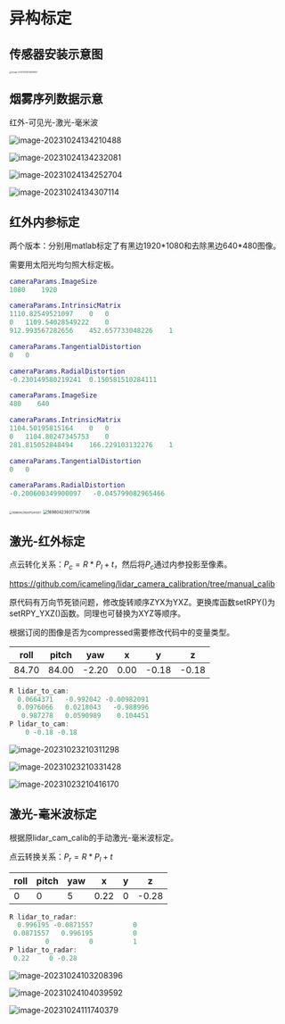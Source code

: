 # 异构标定

## 传感器安装示意图

<img src="/home/lh/.config/Typora/typora-user-images/image-20231024104639827.png" alt="image-20231024104639827" style="zoom: 25%;" />

## 烟雾序列数据示意

红外-可见光-激光-毫米波

![image-20231024134210488](/home/lh/.config/Typora/typora-user-images/image-20231024134210488.png)

![image-20231024134232081](/home/lh/.config/Typora/typora-user-images/image-20231024134232081.png)

![image-20231024134252704](/home/lh/.config/Typora/typora-user-images/image-20231024134252704.png)

![image-20231024134307114](/home/lh/.config/Typora/typora-user-images/image-20231024134307114.png)

## 红外内参标定

两个版本：分别用matlab标定了有黑边1920\*1080和去除黑边640\*480图像。

需要用太阳光均匀照大标定板。

```matlab
cameraParams.ImageSize
1080    1920

cameraParams.IntrinsicMatrix
1110.82549521097	0	0
0	1109.54028549222	0
912.993567282656	452.657733048226	1

cameraParams.TangentialDistortion
0	0

cameraParams.RadialDistortion
-0.230149580219241	0.150581510284111
```

```matlab
cameraParams.ImageSize
480    640

cameraParams.IntrinsicMatrix
1104.50195815164	0	0
0	1104.80247345753	0
281.815052848494	166.229103132276	1

cameraParams.TangentialDistortion
0	0

cameraParams.RadialDistortion
-0.200600349900097   -0.045799082965466
```

<img src="/media/lh/lh1/dataset/thermal_radar/calib_data/thermal_image_test/1698042392675241357.png" alt="1698042392675241357" style="zoom: 33%;" />

<img src="/media/lh/lh1/dataset/thermal_radar/calib_data/crop_test/1698042393171473196.png" alt="1698042393171473196" style="zoom:50%;" />

## 激光-红外标定

点云转化关系：$P_c = R * P_l + t$，然后将$P_c$通过内参投影至像素。

https://github.com/icameling/lidar_camera_calibration/tree/manual_calib

原代码有万向节死锁问题，修改旋转顺序ZYX为YXZ。更换库函数setRPY()为setRPY_YXZ()函数。同理也可替换为XYZ等顺序。

根据订阅的图像是否为compressed需要修改代码中的变量类型。

| roll  | pitch | yaw   | x    | y     | z     |
| ----- | ----- | ----- | ---- | ----- | ----- |
| 84.70 | 84.00 | -2.20 | 0.00 | -0.18 | -0.18 |

```cpp
R lidar_to_cam:
  0.0664371   -0.992042 -0.00982091
  0.0976066   0.0218043   -0.988996
   0.987278   0.0590989    0.104451
P lidar_to_cam:
    0 -0.18 -0.18
```

![image-20231023210311298](/home/lh/.config/Typora/typora-user-images/image-20231023210311298.png)

![image-20231023210331428](/home/lh/.config/Typora/typora-user-images/image-20231023210331428.png)

![image-20231023210416170](/home/lh/.config/Typora/typora-user-images/image-20231023210416170.png)



## 激光-毫米波标定

根据原lidar_cam_calib的手动激光-毫米波标定。

点云转换关系：$P_{r}=R*P_{l}+t$

| roll | pitch | yaw  | x    | y    | z     |
| ---- | ----- | ---- | ---- | ---- | ----- |
| 0    | 0     | 5    | 0.22 | 0    | -0.28 |

```cpp
R lidar_to_radar:
  0.996195 -0.0871557          0
 0.0871557   0.996195          0
         0          0          1
P lidar_to_radar:
 0.22     0 -0.28
```

![image-20231024103208396](/home/lh/.config/Typora/typora-user-images/image-20231024103208396.png)

![image-20231024104039592](/home/lh/.config/Typora/typora-user-images/image-20231024104039592.png)

![image-20231024111740379](/home/lh/.config/Typora/typora-user-images/image-20231024111740379.png)

